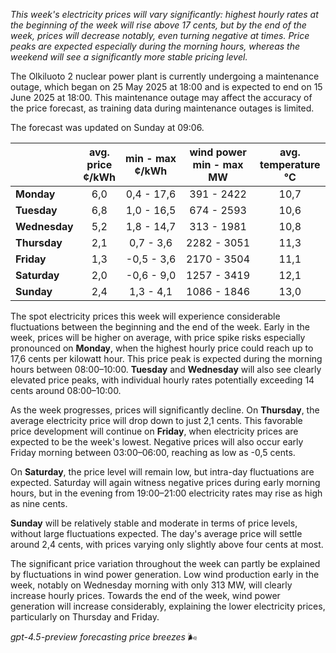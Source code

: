 *This week's electricity prices will vary significantly: highest hourly rates at the beginning of the week will rise above 17 cents, but by the end of the week, prices will decrease notably, even turning negative at times. Price peaks are expected especially during the morning hours, whereas the weekend will see a significantly more stable pricing level.*

The Olkiluoto 2 nuclear power plant is currently undergoing a maintenance outage, which began on 25 May 2025 at 18:00 and is expected to end on 15 June 2025 at 18:00. This maintenance outage may affect the accuracy of the price forecast, as training data during maintenance outages is limited.

The forecast was updated on Sunday at 09:06.

|          | avg.<br>price<br>¢/kWh | min - max<br>¢/kWh | wind power<br>min - max<br>MW | avg.<br>temperature<br>°C |
|:-------------|:----------------:|:----------------:|:-------------:|:-------------:|
| **Monday**    | 6,0              | 0,4 - 17,6        | 391 - 2422    | 10,7          |
| **Tuesday**   | 6,8              | 1,0 - 16,5        | 674 - 2593    | 10,6          |
| **Wednesday** | 5,2              | 1,8 - 14,7        | 313 - 1981    | 10,8          |
| **Thursday**  | 2,1              | 0,7 - 3,6         | 2282 - 3051   | 11,3          |
| **Friday**    | 1,3              | -0,5 - 3,6        | 2170 - 3504   | 11,1          |
| **Saturday**  | 2,0              | -0,6 - 9,0        | 1257 - 3419   | 12,1          |
| **Sunday**    | 2,4              | 1,3 - 4,1         | 1086 - 1846   | 13,0          |

The spot electricity prices this week will experience considerable fluctuations between the beginning and the end of the week. Early in the week, prices will be higher on average, with price spike risks especially pronounced on **Monday**, when the highest hourly price could reach up to 17,6 cents per kilowatt hour. This price peak is expected during the morning hours between 08:00–10:00. **Tuesday** and **Wednesday** will also see clearly elevated price peaks, with individual hourly rates potentially exceeding 14 cents around 08:00–10:00.

As the week progresses, prices will significantly decline. On **Thursday**, the average electricity price will drop down to just 2,1 cents. This favorable price development will continue on **Friday**, when electricity prices are expected to be the week's lowest. Negative prices will also occur early Friday morning between 03:00–06:00, reaching as low as -0,5 cents.

On **Saturday**, the price level will remain low, but intra-day fluctuations are expected. Saturday will again witness negative prices during early morning hours, but in the evening from 19:00–21:00 electricity rates may rise as high as nine cents.

**Sunday** will be relatively stable and moderate in terms of price levels, without large fluctuations expected. The day's average price will settle around 2,4 cents, with prices varying only slightly above four cents at most.

The significant price variation throughout the week can partly be explained by fluctuations in wind power generation. Low wind production early in the week, notably on Wednesday morning with only 313 MW, will clearly increase hourly prices. Towards the end of the week, wind power generation will increase considerably, explaining the lower electricity prices, particularly on Thursday and Friday.

*gpt-4.5-preview forecasting price breezes* 🌬️
